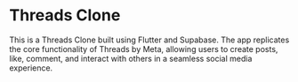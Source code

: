 # Threads Clone

This is a Threads Clone built using Flutter and Supabase. The app replicates the core functionality of Threads by Meta, allowing users to create posts, like, comment, and interact with others in a seamless social media experience.
